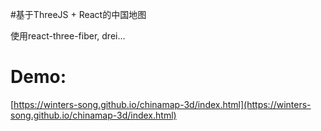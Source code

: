 #基于ThreeJS + React的中国地图

使用react-three-fiber, drei...

# Demo:

[https://winters-song.github.io/chinamap-3d/index.html](https://winters-song.github.io/chinamap-3d/index.html)